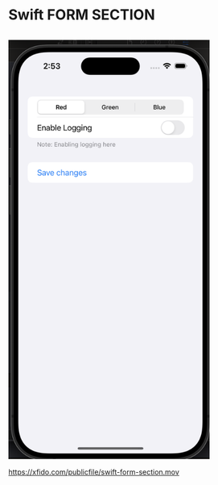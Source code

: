 # Swift FORM SECTION 

```

```

<img src="swift-form-section.png" alt="drawing" width="400"/>

https://xfido.com/publicfile/swift-form-section.mov

